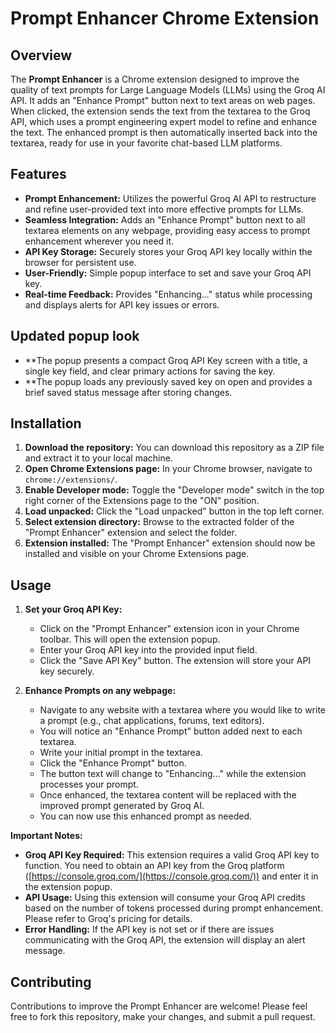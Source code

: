 # Prompt Enhancer Chrome Extension

## Overview

The **Prompt Enhancer** is a Chrome extension designed to improve the quality of text prompts for Large Language Models (LLMs) using the Groq AI API.  It adds an "Enhance Prompt" button next to text areas on web pages. When clicked, the extension sends the text from the textarea to the Groq API, which uses a prompt engineering expert model to refine and enhance the text. The enhanced prompt is then automatically inserted back into the textarea, ready for use in your favorite chat-based LLM platforms.

## Features

* **Prompt Enhancement:**  Utilizes the powerful Groq AI API to restructure and refine user-provided text into more effective prompts for LLMs.
* **Seamless Integration:** Adds an "Enhance Prompt" button next to all textarea elements on any webpage, providing easy access to prompt enhancement wherever you need it.
* **API Key Storage:** Securely stores your Groq API key locally within the browser for persistent use.
* **User-Friendly:** Simple popup interface to set and save your Groq API key.
* **Real-time Feedback:** Provides "Enhancing..." status while processing and displays alerts for API key issues or errors.

## Updated popup look

* **The popup presents a compact Groq API Key screen with a title, a single key field, and clear primary actions for saving the key.
* **The popup loads any previously saved key on open and provides a brief saved status message after storing changes.

## Installation

1. **Download the repository:** You can download this repository as a ZIP file and extract it to your local machine.
2. **Open Chrome Extensions page:** In your Chrome browser, navigate to `chrome://extensions/`.
3. **Enable Developer mode:**  Toggle the "Developer mode" switch in the top right corner of the Extensions page to the "ON" position.
4. **Load unpacked:** Click the "Load unpacked" button in the top left corner.
5. **Select extension directory:**  Browse to the extracted folder of the "Prompt Enhancer" extension and select the folder.
6. **Extension installed:** The "Prompt Enhancer" extension should now be installed and visible on your Chrome Extensions page.

## Usage

1. **Set your Groq API Key:**
    * Click on the "Prompt Enhancer" extension icon in your Chrome toolbar. This will open the extension popup.
    * Enter your Groq API key into the provided input field.
    * Click the "Save API Key" button. The extension will store your API key securely.

2. **Enhance Prompts on any webpage:**
    * Navigate to any website with a textarea where you would like to write a prompt (e.g., chat applications, forums, text editors).
    * You will notice an "Enhance Prompt" button added next to each textarea.
    * Write your initial prompt in the textarea.
    * Click the "Enhance Prompt" button.
    * The button text will change to "Enhancing..." while the extension processes your prompt.
    * Once enhanced, the textarea content will be replaced with the improved prompt generated by Groq AI.
    * You can now use this enhanced prompt as needed.

**Important Notes:**

* **Groq API Key Required:** This extension requires a valid Groq API key to function. You need to obtain an API key from the Groq platform ([https://console.groq.com/](https://console.groq.com/)) and enter it in the extension popup.
* **API Usage:** Using this extension will consume your Groq API credits based on the number of tokens processed during prompt enhancement. Please refer to Groq's pricing for details.
* **Error Handling:** If the API key is not set or if there are issues communicating with the Groq API, the extension will display an alert message.

## Contributing

Contributions to improve the Prompt Enhancer are welcome! Please feel free to fork this repository, make your changes, and submit a pull request.




